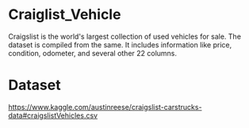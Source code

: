 # Craiglist_Vehicle
Craigslist is the world's largest collection of used vehicles for sale. The dataset is compiled from the same. It includes information like price, condition, odometer, and several other 22 columns.
# Dataset
https://www.kaggle.com/austinreese/craigslist-carstrucks-data#craigslistVehicles.csv
